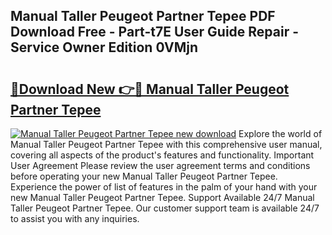 ## Manual Taller Peugeot Partner Tepee PDF Download Free - Part-t7E User Guide Repair - Service Owner Edition 0VMjn

# <h2><a href="http://bc71562.oget.top/?id=Manual+Taller+Peugeot+Partner+Tepee">🔗Download New 👉🔴 Manual Taller Peugeot Partner Tepee</a></h2>

[![Manual Taller Peugeot Partner Tepee new download](https://i.imgur.com/5g1atiW.png)](http://bc71562.oget.top/?id=Manual+Taller+Peugeot+Partner+Tepee)
Explore the world of Manual Taller Peugeot Partner Tepee with this comprehensive user manual, covering all aspects of the product's features and functionality. Important User Agreement Please review the user agreement terms and conditions before operating your new Manual Taller Peugeot Partner Tepee. Experience the power of list of features in the palm of your hand with your new Manual Taller Peugeot Partner Tepee. Support Available 24/7 Manual Taller Peugeot Partner Tepee. Our customer support team is available 24/7 to assist you with any inquiries.
